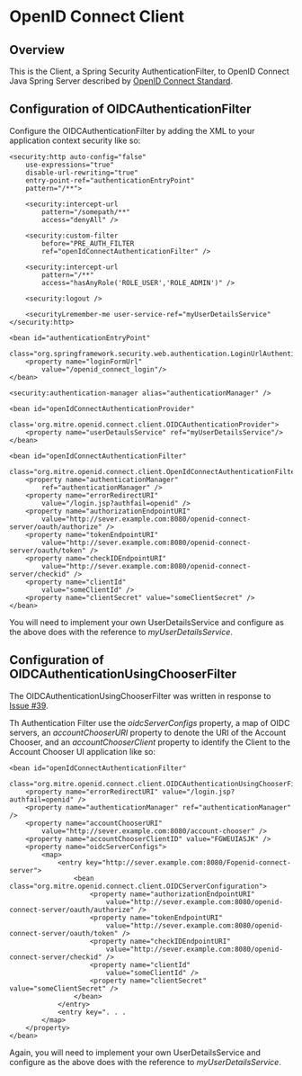 # OpenID Connect Client

## Overview 

This is the Client, a Spring Security AuthenticationFilter, to OpenID Connect Java Spring Server described by [OpenID Connect Standard].

## Configuration of OIDCAuthenticationFilter

Configure the OIDCAuthenticationFilter by adding the XML to your application context security like so:

	<security:http auto-config="false" 
		use-expressions="true"
		disable-url-rewriting="true" 
		entry-point-ref="authenticationEntryPoint" 
		pattern="/**">

		<security:intercept-url 
			pattern="/somepath/**" 
			access="denyAll" />

		<security:custom-filter 
			before="PRE_AUTH_FILTER 
			ref="openIdConnectAuthenticationFilter" />
	
		<security:intercept-url 
			pattern="/**" 
			access="hasAnyRole('ROLE_USER','ROLE_ADMIN')" /> 
		
		<security:logout />
		
		<securityLremember-me user-service-ref="myUserDetailsService"
	</security:http>
	
	<bean id="authenticationEntryPoint" 
		class="org.springframework.security.web.authentication.LoginUrlAuthenticationEntryPoint"> 
		<property name="loginFormUrl" 
			value="/openid_connect_login"/> 
	</bean>
	
	<security:authentication-manager alias="authenticationManager" /> 

	<bean id="openIdConnectAuthenticationProvider"
		class='org.mitre.openid.connect.client.OIDCAuthenticationProvider">
		<property name="userDetaulsService" ref="myUserDetailsService"/>
	</bean>

	<bean id="openIdConnectAuthenticationFilter"
		class="org.mitre.openid.connect.client.OpenIdConnectAuthenticationFilter">
		<property name="authenticationManager"
			ref="authenticationManager" />
		<property name="errorRedirectURI" 
			value="/login.jsp?authfail=openid" />
		<property name="authorizationEndpointURI" 
			value="http://sever.example.com:8080/openid-connect-server/oauth/authorize" />
		<property name="tokenEndpointURI" 
			value="http://sever.example.com:8080/openid-connect-server/oauth/token" />
		<property name="checkIDEndpointURI" 
			value="http://sever.example.com:8080/openid-connect-server/checkid" />
		<property name="clientId" 
			value="someClientId" /> 
		<property name="clientSecret" value="someClientSecret" /> 
	</bean>

You will need to implement your own UserDetailsService and configure as the above does with the reference to *myUserDetailsService*.

## Configuration of OIDCAuthenticationUsingChooserFilter

The OIDCAuthenticationUsingChooserFilter was written in response to [Issue #39].

Th Authentication Filter use the *oidcServerConfigs* property, a map of OIDC servers, an *accountChooserURI* property to denote the URI of the Account Chooser, and an *accountChooserClient* property to identify the Client to the Account Chooser UI application like so:
	
	<bean id="openIdConnectAuthenticationFilter"
		class="org.mitre.openid.connect.client.OIDCAuthenticationUsingChooserFilter">
		<property name="errorRedirectURI" value="/login.jsp?authfail=openid" /> 
		<property name="authenticationManager" ref="authenticationManager" />
		<property name="accountChooserURI"
			value="http://sever.example.com:8080/account-chooser" />
		<property name="accountChooserClientID" value="FGWEUIASJK" />
		<property name="oidcServerConfigs">
			<map>
				<entry key="http://sever.example.com:8080/Fopenid-connect-server">
					<bean class="org.mitre.openid.connect.client.OIDCServerConfiguration">
						<property name="authorizationEndpointURI" 
							value="http://sever.example.com:8080/openid-connect-server/oauth/authorize" />
						<property name="tokenEndpointURI" 
							value="http://sever.example.com:8080/openid-connect-server/oauth/token" />
						<property name="checkIDEndpointURI" 
							value="http://sever.example.com:8080/openid-connect-server/checkid" />
						<property name="clientId" 
							value="someClientId" /> 
						<property name="clientSecret" value="someClientSecret" />
					</bean>
				</entry>
				<entry key=". . .
			</map>
		</property>
	</bean>
	
Again, you will need to implement your own UserDetailsService and configure as the above does with the reference to *myUserDetailsService*.	

[OpenID Connect Standard]: http://openid.net/specs/openid-connect-standard-1_0.html "OpenID Connect Standard 1.0"
[OpenID Connect Standard]: http://openid.net/specs/openid-connect-standard-1_0.html#code_flow "Authorization Code Flow, OpenID Connect Standard"
[Issuer Identifier]: http://openid.net/specs/openid-connect-messages-1_0.html#issuer_identifier "Issuer Identifier"
[Issue #39]: http://github.com/jricher/OpenID-Connect-Java-Spring-Server/issues/39 "Issue #39 -- Multiple Point Client"